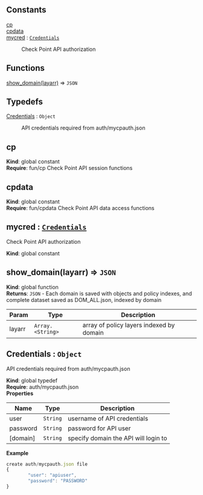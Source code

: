 ## Constants

<dl>
<dt><a href="#cp">cp</a></dt>
<dd></dd>
<dt><a href="#cpdata">cpdata</a></dt>
<dd></dd>
<dt><a href="#mycred">mycred</a> : <code><a href="#Credentials">Credentials</a></code></dt>
<dd><p>Check Point API authorization</p>
</dd>
</dl>

## Functions

<dl>
<dt><a href="#show_domain">show_domain(layarr)</a> ⇒ <code>JSON</code></dt>
<dd></dd>
</dl>

## Typedefs

<dl>
<dt><a href="#Credentials">Credentials</a> : <code>Object</code></dt>
<dd><p>API credentials required from auth/mycpauth.json</p>
</dd>
</dl>

<a name="cp"></a>

## cp
**Kind**: global constant  
**Require**: fun/cp Check Point API session functions  
<a name="cpdata"></a>

## cpdata
**Kind**: global constant  
**Require**: fun/cpdata Check Point API data access functions  
<a name="mycred"></a>

## mycred : [<code>Credentials</code>](#Credentials)
Check Point API authorization

**Kind**: global constant  
<a name="show_domain"></a>

## show\_domain(layarr) ⇒ <code>JSON</code>
**Kind**: global function  
**Returns**: <code>JSON</code> - Each domain is saved with objects and policy indexes, and complete
dataset saved as DOM_ALL.json, indexed by domain  

| Param | Type | Description |
| --- | --- | --- |
| layarr | <code>Array.&lt;String&gt;</code> | array of policy layers indexed by domain |

<a name="Credentials"></a>

## Credentials : <code>Object</code>
API credentials required from auth/mycpauth.json

**Kind**: global typedef  
**Require**: auth/mycpauth.json  
**Properties**

| Name | Type | Description |
| --- | --- | --- |
| user | <code>String</code> | username of API credentials |
| password | <code>String</code> | password for API user |
| [domain] | <code>String</code> | specify domain the API will login to |

**Example**  
```js
create auth/mycpauth.json file
{
		"user": "apiuser",
		"password": "PASSWORD"
}
```
